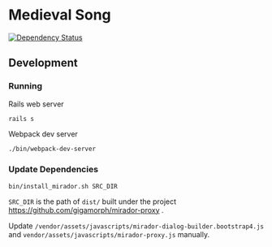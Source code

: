 # Medieval Song

[![Dependency Status](https://gemnasium.com/badges/github.com/yale-web-technologies/medieval-song.svg)](https://gemnasium.com/github.com/yale-web-technologies/medieval-song)

## Development

### Running

Rails web server
```
rails s
```

Webpack dev server
```bash
./bin/webpack-dev-server
```

### Update Dependencies
```
bin/install_mirador.sh SRC_DIR
```
`SRC_DIR` is the path of `dist/` built under the project https://github.com/gigamorph/mirador-proxy .

Update `/vendor/assets/javascripts/mirador-dialog-builder.bootstrap4.js` and
`vendor/assets/javascripts/mirador-proxy.js` manually.


